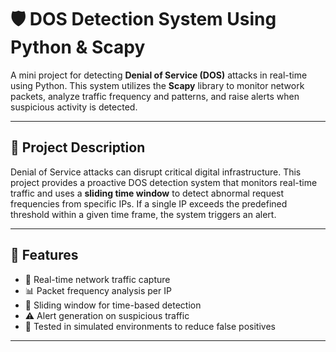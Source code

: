 # 🛡️ DOS Detection System Using Python & Scapy

A mini project for detecting **Denial of Service (DOS)** attacks in real-time using Python. This system utilizes the **Scapy** library to monitor network packets, analyze traffic frequency and patterns, and raise alerts when suspicious activity is detected.

---

## 📌 Project Description

Denial of Service attacks can disrupt critical digital infrastructure. This project provides a proactive DOS detection system that monitors real-time traffic and uses a **sliding time window** to detect abnormal request frequencies from specific IPs. If a single IP exceeds the predefined threshold within a given time frame, the system triggers an alert.

---

## 🚀 Features

- 🔎 Real-time network traffic capture  
- 📊 Packet frequency analysis per IP  
- 🧠 Sliding window for time-based detection  
- ⚠️ Alert generation on suspicious traffic  
- 🧪 Tested in simulated environments to reduce false positives

---
